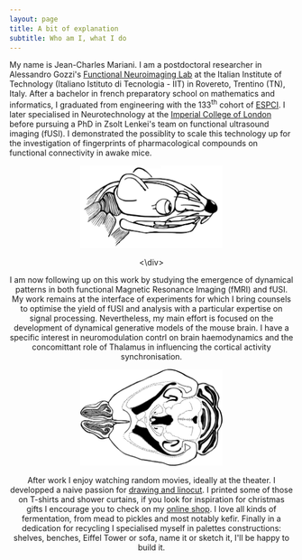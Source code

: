 ```yaml
---
layout: page
title: A bit of explanation
subtitle: Who am I, what I do
---
```


My name is Jean-Charles Mariani. I am a postdoctoral researcher in Alessandro Gozzi's [Functional Neuroimaging Lab](https://www.iit.it/it/web/functional-neuroimaging) at the Italian Institute of Technology (Italiano Istituto di Tecnologia - IIT) in Rovereto, Trentino (TN), Italy. After a bachelor in french preparatory school on mathematics and informatics, I graduated from engineering with the 133<sup>th</sup> cohort of [ESPCI](https://www.espci.psl.eu/en/). I later specialised in Neurotechnology at the [Imperial College of London](https://www.imperial.ac.uk/) before pursuing a PhD in Zsolt Lenkei's team on functional ultrasound imaging (fUSI). I demonstrated the possiblity to scale this technology up for the investigation of fingerprints of pharmacological compounds on functional connectivity in awake mice. 

<!--  ![mouse](https://github.com/JCMariani/JCMariani.github.io/blob/master/assets/img/mouse_head_brain.png) -->
<div style="text-align: center;">
  
<img src="https://github.com/JCMariani/JCMariani.github.io/blob/master/assets/img/mouse_head_brain.png" alt="drawing" width="50%" class="center"/>

<\div>

I am now following up on this work by studying the emergence of dynamical patterns in both functional Magnetic Resonance Imaging (fMRI) and fUSI. My work remains at the interface of experiments for which I bring counsels to optimise the yield of fUSI and analysis with a particular expertise on signal processing. Nevertheless, my main effort is focused on the development of dynamical generative models of the mouse brain. I have a specific interest in neuromodulation contrl on brain haemodynamics and the concomittant role of Thalamus in influencing the cortical activity synchronisation. 

<!-- ![brain](https://github.com/JCMariani/JCMariani.github.io/blob/master/assets/img/mb3.png) -->
<img src="https://github.com/JCMariani/JCMariani.github.io/blob/master/assets/img/mb3.png" alt="drawing" width="50%" class="center"/>

After work I enjoy watching random movies, ideally at the theater. I developped a naive passion for [drawing and linocut](https://www.instagram.com/mc.jibulles/). I printed some of those on T-shirts and shower curtains, if you look for inspiration for christmas gifts I encourage you to check on my [online shop](https://mcjibulles.creator-spring.com/). I love all kinds of fermentation, from mead to pickles and most notably kefir. Finally in a dedication for recycling I specialised myself in palettes constructions: shelves, benches, Eiffel Tower or sofa, name it or sketch it, I'll be happy to build it.

